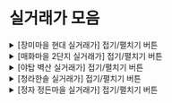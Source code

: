 # 실거래가 모음
<details><summary>[장미마을 현대 실거래가] 접기/펼치기 버튼</summary><div markdown='1'>

|계약 날짜|층|크기|가격|
|--|--|--|--|
|12월|4층|84.97㎡|80,000만원|
|12월|2층|84.97㎡|78,500만원|
|11월|2층|75.188㎡|71,000만원|
|11월|1층|84.97㎡|69,500만원|
|11월|6층|84.97㎡|84,800만원|
|11월|14층|59.4㎡|60,000만원|
|11월|2층|59.4㎡|59,000만원|
|11월|13층|84.97㎡|82,000만원|
|11월|15층|84.79㎡|79,400만원|
|11월|7층|84.79㎡|79,000만원|
|11월|3층|84.97㎡|76,000만원|
|11월|1층|84.97㎡|75,000만원|
|11월|10층|84.97㎡|80,000만원|
|10월|7층|75.188㎡|76,800만원|
|10월|9층|84.97㎡|80,000만원|
|10월|3층|74.61㎡|69,500만원|
|10월|1층|75.188㎡|64,800만원|
|10월|3층|84.79㎡|75,200만원|
|10월|9층|75.188㎡|74,500만원|
|10월|1층|75.188㎡|62,000만원|
|10월|2층|74.61㎡|69,000만원|
|10월|11층|59.4㎡|60,000만원|
|10월|10층|59.4㎡|58,000만원|
|10월|10층|75.188㎡|76,000만원|
|09월|4층|74.61㎡|65,000만원|
|09월|2층|84.97㎡|65,540만원|
|08월|13층|84.79㎡|74,000만원|
|08월|14층|84.97㎡|75,000만원|
|08월|10층|84.79㎡|79,800만원|
|08월|5층|74.61㎡|70,000만원|
|07월|13층|75.188㎡|71,500만원|
|07월|5층|84.97㎡|75,500만원|
|07월|1층|59.4㎡|52,500만원|
|07월|5층|75.188㎡|72,000만원|
|07월|12층|84.97㎡|77,000만원|
|07월|4층|84.79㎡|74,000만원|
|07월|8층|74.61㎡|67,000만원|
|07월|8층|84.79㎡|77,000만원|
|07월|9층|74.61㎡|68,000만원|
|07월|12층|74.61㎡|65,600만원|
|07월|8층|75.188㎡|71,000만원|
|06월|4층|74.61㎡|67,500만원|
|06월|10층|84.79㎡|81,000만원|
|06월|9층|84.79㎡|74,000만원|
|06월|2층|59.4㎡|54,700만원|
|06월|3층|75.188㎡|67,000만원|
|05월|4층|84.79㎡|74,300만원|
|05월|4층|84.97㎡|73,000만원|
|05월|9층|84.97㎡|69,000만원|
|05월|10층|84.97㎡|71,000만원|
|05월|12층|84.97㎡|70,000만원|
|05월|6층|59.4㎡|55,700만원|
|05월|13층|84.79㎡|70,000만원|
|05월|14층|84.97㎡|72,300만원|
|05월|2층|75.188㎡|63,500만원|
|05월|13층|84.79㎡|70,000만원|
|04월|6층|84.97㎡|70,000만원|
|02월|12층|84.79㎡|74,500만원|

</div></details><details><summary>[매화마을 2단지 실거래가] 접기/펼치기 버튼</summary><div markdown='1'>

|계약 날짜|층|크기|가격|
|--|--|--|--|
|11월|18층|58.71㎡|54,500만원|
|11월|7층|58.71㎡|52,000만원|
|11월|21층|58.71㎡|54,700만원|
|11월|7층|67.43㎡|60,000만원|
|11월|5층|58.71㎡|53,000만원|
|11월|8층|58.71㎡|53,500만원|
|11월|14층|58.71㎡|56,000만원|
|11월|9층|58.71㎡|51,500만원|
|11월|18층|58.71㎡|53,500만원|
|11월|9층|58.71㎡|56,000만원|
|11월|12층|58.71㎡|52,800만원|
|10월|9층|66.6㎡|59,000만원|
|10월|8층|58.71㎡|55,000만원|
|10월|8층|58.71㎡|56,600만원|
|10월|12층|58.71㎡|57,800만원|
|10월|21층|58.71㎡|53,700만원|
|10월|10층|66.6㎡|60,000만원|
|10월|15층|58.71㎡|53,000만원|
|10월|18층|58.71㎡|54,700만원|
|10월|17층|58.71㎡|54,300만원|
|10월|6층|58.71㎡|51,750만원|
|10월|18층|58.71㎡|51,750만원|
|09월|1층|58.71㎡|48,000만원|
|09월|5층|58.71㎡|54,000만원|
|09월|6층|58.71㎡|51,200만원|
|08월|19층|58.71㎡|51,000만원|
|08월|10층|67.43㎡|56,800만원|
|08월|3층|58.71㎡|48,000만원|
|07월|15층|58.71㎡|52,000만원|
|07월|17층|58.71㎡|45,000만원|
|07월|18층|58.71㎡|53,000만원|
|07월|1층|58.71㎡|44,500만원|
|07월|5층|58.19㎡|47,000만원|
|07월|14층|58.71㎡|49,200만원|
|06월|15층|66.6㎡|50,500만원|
|06월|8층|66.6㎡|58,500만원|
|06월|7층|58.19㎡|45,900만원|
|06월|15층|58.71㎡|48,800만원|
|06월|4층|67.43㎡|56,200만원|
|06월|15층|67.43㎡|55,500만원|
|06월|21층|58.71㎡|46,000만원|
|06월|10층|58.71㎡|48,000만원|
|06월|18층|58.71㎡|45,000만원|
|06월|10층|58.71㎡|48,500만원|
|06월|19층|58.71㎡|47,000만원|
|05월|11층|58.71㎡|48,500만원|
|05월|8층|58.71㎡|48,300만원|
|05월|2층|58.71㎡|45,000만원|
|05월|11층|58.71㎡|49,000만원|
|05월|13층|58.71㎡|48,500만원|
|05월|8층|58.71㎡|46,500만원|
|05월|14층|58.19㎡|44,000만원|
|04월|8층|66.6㎡|52,000만원|
|04월|15층|58.19㎡|44,500만원|
|04월|12층|58.71㎡|45,800만원|
|04월|13층|58.71㎡|47,000만원|
|03월|12층|58.71㎡|47,300만원|
|03월|8층|58.71㎡|48,250만원|
|02월|5층|58.71㎡|48,000만원|
|01월|8층|58.71㎡|49,000만원|

</div></details><details><summary>[야탑 벽산 실거래가] 접기/펼치기 버튼</summary><div markdown='1'>

|계약 날짜|층|크기|가격|
|--|--|--|--|
|11월|10층|59.91㎡|60,500만원|
|11월|1층|69.87㎡|57,500만원|
|10월|12층|69.87㎡|70,000만원|
|10월|6층|69.87㎡|70,000만원|
|10월|6층|69.87㎡|67,000만원|
|10월|10층|69.87㎡|68,000만원|
|10월|11층|59.91㎡|60,000만원|
|10월|15층|69.87㎡|67,000만원|
|09월|7층|69.87㎡|68,000만원|
|09월|7층|84.91㎡|74,211만원|
|08월|1층|59.91㎡|51,500만원|
|08월|2층|84.91㎡|74,800만원|
|08월|4층|84.91㎡|78,500만원|
|08월|11층|84.91㎡|79,000만원|
|07월|7층|69.87㎡|67,000만원|
|06월|8층|69.87㎡|65,000만원|
|06월|2층|59.91㎡|56,500만원|
|04월|10층|69.87㎡|67,000만원|
|03월|9층|84.91㎡|72,000만원|

</div></details><details><summary>[청라한솔 실거래가] 접기/펼치기 버튼</summary><div markdown='1'>

|계약 날짜|층|크기|가격|
|--|--|--|--|
|12월|10층|84.39㎡|90,000만원|
|11월|9층|84.39㎡|90,000만원|
|11월|4층|58.8㎡|65,500만원|
|11월|12층|58.8㎡|66,500만원|
|11월|6층|69.12㎡|75,700만원|
|11월|16층|84.39㎡|83,000만원|
|11월|11층|58.8㎡|67,000만원|
|11월|10층|58.8㎡|64,900만원|
|11월|9층|58.8㎡|64,900만원|
|11월|10층|58.8㎡|70,000만원|
|11월|15층|69.12㎡|76,300만원|
|10월|15층|84.39㎡|81,000만원|
|10월|3층|69.12㎡|75,700만원|
|10월|13층|84.39㎡|88,000만원|
|10월|14층|58.8㎡|69,800만원|
|10월|1층|58.8㎡|59,500만원|
|10월|10층|84.39㎡|89,400만원|
|10월|13층|69.12㎡|76,300만원|
|09월|11층|58.8㎡|68,900만원|
|09월|1층|58.8㎡|59,750만원|
|09월|15층|84.39㎡|80,000만원|
|09월|9층|58.8㎡|70,000만원|
|09월|6층|84.39㎡|84,500만원|
|09월|11층|58.8㎡|64,000만원|
|09월|11층|58.8㎡|64,200만원|
|09월|20층|58.8㎡|67,000만원|
|08월|4층|69.12㎡|73,500만원|
|08월|13층|58.8㎡|67,000만원|
|08월|3층|58.8㎡|59,500만원|
|08월|17층|58.8㎡|67,800만원|
|08월|17층|58.8㎡|62,500만원|
|08월|1층|58.8㎡|59,000만원|
|08월|7층|69.12㎡|72,500만원|
|07월|10층|84.39㎡|83,700만원|
|07월|6층|58.8㎡|60,000만원|
|07월|14층|84.39㎡|83,000만원|
|07월|6층|84.39㎡|82,500만원|
|07월|11층|58.8㎡|65,500만원|
|07월|6층|58.8㎡|59,700만원|
|07월|13층|58.8㎡|62,000만원|
|07월|9층|69.12㎡|72,600만원|
|07월|5층|58.8㎡|60,000만원|
|07월|7층|58.8㎡|65,000만원|
|07월|7층|69.12㎡|72,500만원|
|07월|4층|84.39㎡|78,800만원|
|06월|13층|58.8㎡|60,000만원|
|06월|18층|58.8㎡|62,500만원|
|06월|9층|58.8㎡|64,500만원|
|06월|11층|58.8㎡|63,500만원|
|06월|10층|58.8㎡|57,750만원|
|06월|21층|58.8㎡|62,500만원|
|06월|2층|58.8㎡|56,000만원|
|06월|9층|58.8㎡|60,000만원|
|06월|18층|58.8㎡|61,500만원|
|06월|12층|69.12㎡|69,000만원|
|05월|8층|69.12㎡|69,000만원|
|04월|14층|84.39㎡|80,300만원|
|04월|14층|58.8㎡|59,000만원|
|04월|8층|69.12㎡|69,500만원|
|04월|15층|58.8㎡|63,000만원|
|04월|12층|84.39㎡|79,000만원|
|03월|15층|58.8㎡|60,000만원|
|02월|9층|69.12㎡|71,000만원|
|01월|13층|69.12㎡|71,000만원|

</div></details><details><summary>[정자 정든마을 실거래가] 접기/펼치기 버튼</summary><div markdown='1'>

|계약 날짜|층|크기|가격|
|--|--|--|--|
|11월|19층|68.04㎡|74,500만원|
|11월|5층|68.04㎡|74,500만원|
|11월|12층|68.04㎡|74,000만원|
|10월|18층|84.69㎡|87,000만원|
|10월|1층|68.04㎡|68,700만원|
|10월|6층|84.69㎡|85,500만원|
|09월|14층|68.04㎡|72,000만원|
|09월|8층|68.04㎡|73,500만원|
|09월|12층|68.04㎡|72,000만원|
|08월|4층|68.04㎡|69,800만원|
|08월|15층|68.04㎡|68,700만원|
|08월|19층|84.69㎡|86,000만원|
|07월|4층|68.04㎡|69,500만원|
|07월|15층|68.04㎡|69,200만원|
|06월|14층|68.04㎡|73,000만원|
|06월|9층|68.04㎡|72,000만원|
|06월|6층|68.04㎡|73,000만원|

</div></details>
